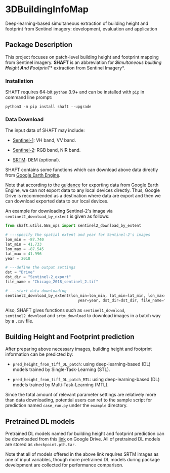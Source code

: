 # 3DBuildingInfoMap

Deep-learning-based simultaneous extraction of building height and footprint from Sentinel imagery: development, evaluation and application

## Package Description

This project focuses on patch-level building height and footprint mapping from Sentinel imagery. **SHAFT** is an abbreviation for ***S**imultaneous building **H**eight **A**nd **F**ootprin**T** extraction from Sentinel Imagery*.

### Installation

SHAFT requires 64-bit `python` 3.9+ and can be installed with `pip` in command line prompt:

```
python3 -m pip install shaft --upgrade
```

### Data Download

The input data of SHAFT may include:

- [Sentinel-1](https://sentinels.copernicus.eu/web/sentinel/missions/sentinel-1): VH band, VV band.

- [Sentinel-2](https://sentinels.copernicus.eu/web/sentinel/missions/sentinel-2): RGB band, NIR band.

- [SRTM](https://www2.jpl.nasa.gov/srtm/): DEM (optional). 

SHAFT contains some functions which can download above data directly from [Google Earth Engine](https://earthengine.google.com/). 

Note that according to the [guidance](https://developers.google.com/earth-engine/guides/exporting) for exporting data from Google Earth Engine, we can not export data to any local devices directly. Thus, Google Drive is recommended as a destination where data are export and then we can download exported data to our local devices.

An example for downloading Sentinel-2's image via `sentinel2_download_by_extent` is given as follows:

```python {cmd}
from shaft.utils.GEE_ops import sentinel2_download_by_extent

# ---specify the spatial extent and year for Sentinel-2's images
lon_min = -87.740
lat_min = 41.733
lon_max = -87.545
lat_max = 41.996
year = 2018

# ---define the output settings
dst = "Drive"
dst_dir = "Sentinel-2_export"
file_name = "Chicago_2018_sentinel_2.tif"

# ---start data downloading
sentinel2_download_by_extent(lon_min=lon_min, lat_min=lat_min, lon_max=lon_max, lat_max=lat_max,
                                year=year, dst_dir=dst_dir, file_name=file_name, dst=dst)
```

Also, SHAFT gives functions such as `sentinel1_download`, `sentinel2_download` and `srtm_download` to download images in a batch way by a `.csv` file.

## Building Height and Footprint prediction

After preparing above necessary images, building height and footprint information can be predicted by:

- `pred_height_from_tiff_DL_patch`: using deep-learning-based (DL) models trained by Single-Task-Learning (STL).

- `pred_height_from_tiff_DL_patch_MTL`: using deep-learning-based (DL) models trained by Multi-Task-Learning (MTL).

Since the total amount of relevant parameter settings are relatively more than data downloading, potential users can ref to the sample script for prediction named `case_run.py` under the `example` directory.

## Pretrained DL models

Pretrained DL models named for building height and footprint prediction can be downloaded from this [link](https://drive.google.com/drive/folders/19FNXK6N3-nWfHJZPgUOyltdhBIdJlLLo?usp=sharing) on Google Drive. All of pretrained DL models are stored as `checkpoint.pth.tar`.

Note that all of models offered in the above link requires SRTM images as one of input variables, though more pretrained DL models during package development are collected for performance comparison.